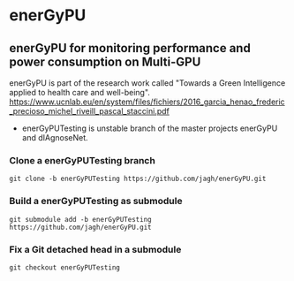 # enerGyPU
enerGyPU for monitoring performance and power consumption on Multi-GPU
----------------------------------------------------------------------------------------

enerGyPU is part of the research work called "Towards a Green Intelligence applied to health care and well-being".
https://www.ucnlab.eu/en/system/files/fichiers/2016_garcia_henao_frederic_precioso_michel_riveill_pascal_staccini.pdf

* enerGyPUTesting is unstable branch of the master projects enerGyPU and dIAgnoseNet.

### Clone a enerGyPUTesting branch

```git clone -b enerGyPUTesting https://github.com/jagh/enerGyPU.git```

### Build a enerGyPUTesting as submodule

```git submodule add -b enerGyPUTesting https://github.com/jagh/enerGyPU.git```

### Fix a Git detached head in a submodule
```git checkout enerGyPUTesting```
